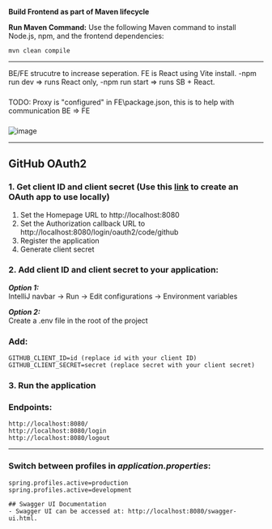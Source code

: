 **Build Frontend as part of Maven lifecycle**

**Run Maven Command:**
Use the following Maven command to install Node.js, npm, and the frontend dependencies:

   `mvn clean compile`

---
BE/FE strucutre to increase seperation.
FE is React using Vite install.
-npm run dev => runs React only,
-npm run start => runs SB + React.
###
TODO: Proxy is "configured" in FE\package.json, this is to help with communication BE => FE

###
![image](https://github.com/user-attachments/assets/53d1807f-fdeb-4541-87a8-eb7089aa216a)

---

## GitHub OAuth2
### 1. Get client ID and client secret (Use this [link](https://github.com/settings/developers) to create an OAuth app to use locally)
1. Set the Homepage URL to http://localhost:8080
2. Set the Authorization callback URL to http://localhost:8080/login/oauth2/code/github
3. Register the application
4. Generate client secret
### 2. Add client ID and client secret to your application:

***Option 1:***  
IntelliJ navbar -> Run -> Edit configurations -> Environment variables

***Option 2:***  
Create a .env file in the root of the project
### Add:
```
GITHUB_CLIENT_ID=id (replace id with your client ID)
GITHUB_CLIENT_SECRET=secret (replace secret with your client secret)
```

### 3. Run the application

### Endpoints:
```
http://localhost:8080/
http://localhost:8080/login
http://localhost:8080/logout
```
---  
### Switch between profiles in ***application.properties***:
```
spring.profiles.active=production  
spring.profiles.active=development

## Swagger UI Documentation
- Swagger UI can be accessed at: http://localhost:8080/swagger-ui.html.
